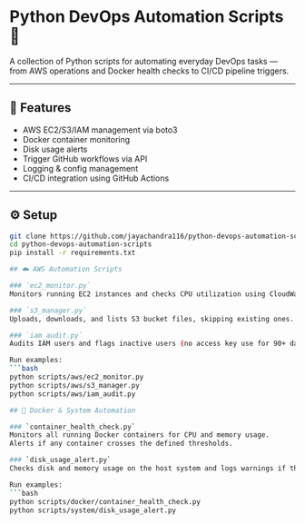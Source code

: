 # Python DevOps Automation Scripts 🧩

A collection of Python scripts for automating everyday DevOps tasks — from AWS operations and Docker health checks to CI/CD pipeline triggers.

---

## 🧱 Features
- AWS EC2/S3/IAM management via boto3
- Docker container monitoring
- Disk usage alerts
- Trigger GitHub workflows via API
- Logging & config management
- CI/CD integration using GitHub Actions

---
## ⚙️ Setup

```bash
git clone https://github.com/jayachandra116/python-devops-automation-scripts.git
cd python-devops-automation-scripts
pip install -r requirements.txt

## ☁️ AWS Automation Scripts

### `ec2_monitor.py`
Monitors running EC2 instances and checks CPU utilization using CloudWatch metrics.

### `s3_manager.py`
Uploads, downloads, and lists S3 bucket files, skipping existing ones.

### `iam_audit.py`
Audits IAM users and flags inactive users (no access key use for 90+ days).

Run examples:
```bash
python scripts/aws/ec2_monitor.py
python scripts/aws/s3_manager.py
python scripts/aws/iam_audit.py

## 🐳 Docker & System Automation

### `container_health_check.py`
Monitors all running Docker containers for CPU and memory usage.  
Alerts if any container crosses the defined thresholds.

### `disk_usage_alert.py`
Checks disk and memory usage on the host system and logs warnings if thresholds are exceeded.

Run examples:
```bash
python scripts/docker/container_health_check.py
python scripts/system/disk_usage_alert.py